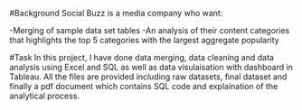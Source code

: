 #Background
Social Buzz is a media company who want:

-Merging of sample data set tables
-An analysis of their content categories that highlights the top 5 categories with the largest aggregate popularity

#Task
In this project, I have done data merging, data cleaning and data analysis using Excel and SQL as well as data visulaisation with dashboard in Tableau. All the files are provided including raw datasets, final dataset and finally a pdf document which contains SQL code and explaination of the analytical process.
